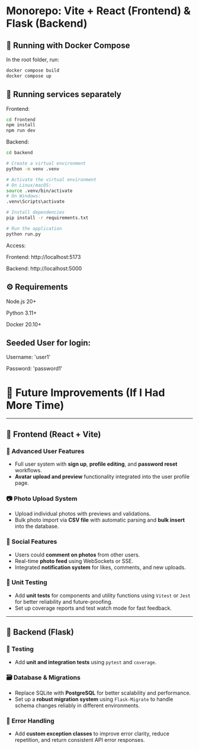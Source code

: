 # Monorepo: Vite + React (Frontend) & Flask (Backend)

## 🐳 Running with Docker Compose

In the root folder, run:

```bash
docker compose build
docker compose up
```

## 🧪 Running services separately
Frontend:
```bash
cd frontend
npm install
npm run dev
```

Backend:
```bash
cd backend

# Create a virtual environment
python -m venv .venv

# Activate the virtual environment
# On Linux/macOS:
source .venv/bin/activate
# On Windows:
.venv\Scripts\activate

# Install dependencies
pip install -r requirements.txt

# Run the application
python run.py
```
Access:

Frontend: http://localhost:5173

Backend: http://localhost:5000

## ⚙️ Requirements
Node.js 20+

Python 3.11+

Docker 20.10+

## Seeded User for login:

Username: 'user1'

Password: 'password1'

# 🚧 Future Improvements (If I Had More Time)

---

## 🧩 Frontend (React + Vite)

### 🔐 Advanced User Features
- Full user system with **sign up**, **profile editing**, and **password reset** workflows.
- **Avatar upload and preview** functionality integrated into the user profile page.

### 📷 Photo Upload System
- Upload individual photos with previews and validations.
- Bulk photo import via **CSV file** with automatic parsing and **bulk insert** into the database.

### 💬 Social Features
- Users could **comment on photos** from other users.
- Real-time **photo feed** using WebSockets or SSE.
- Integrated **notification system** for likes, comments, and new uploads.

### 🧪 Unit Testing
- Add **unit tests** for components and utility functions using `Vitest` or `Jest` for better reliability and future-proofing.
- Set up coverage reports and test watch mode for fast feedback.

---

## 🧠 Backend (Flask)

### 🧪 Testing
- Add **unit and integration tests** using `pytest` and `coverage`.

### 🗃️ Database & Migrations
- Replace SQLite with **PostgreSQL** for better scalability and performance.
- Set up a **robust migration system** using `Flask-Migrate` to handle schema changes reliably in different environments.

### 🛑 Error Handling
- Add **custom exception classes** to improve error clarity, reduce repetition, and return consistent API error responses.


